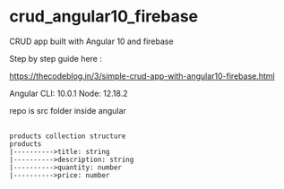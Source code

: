 # crud_angular10_firebase
CRUD app built with Angular 10 and firebase

Step by step guide here :

https://thecodeblog.in/3/simple-crud-app-with-angular10-firebase.html

Angular CLI: 10.0.1
Node: 12.18.2

repo is src folder inside angular 

<pre> <code>
products collection structure
products
|---------->title: string
|---------->description: string
|---------->quantity: number
|---------->price: number
</pre> </code>
